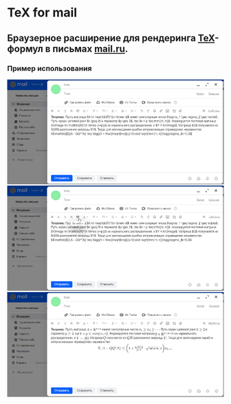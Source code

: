 # TeX for mail
## Браузерное расширение для рендеринга [TeX](https://en.wikibooks.org/wiki/LaTeX/Mathematics)-формул в письмах [mail.ru](https://mail.ru/).


### Пример использования
![Alt text](images/example_0_0.png)
![Alt text](images/example_0_1.png)
![Alt text](images/example_0_2.png)
